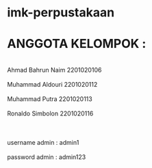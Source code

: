 # imk-perpustakaan
# ANGGOTA KELOMPOK :
<br>Ahmad Bahrun Naim 2201020106</br>
<br>Muhammad Aldouri 2201020112</br>
<br>Muhammad Putra 2201020113</br>
<br>Ronaldo Simbolon 2201020116</br>
<br></br>
<br> username admin : admin1 </br>
<br> password admin : admin123 </br>
